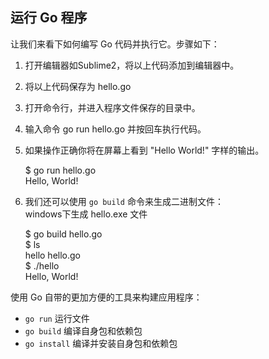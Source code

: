 ## 运行 Go 程序

让我们来看下如何编写 Go 代码并执行它。步骤如下：  
1. 打开编辑器如Sublime2，将以上代码添加到编辑器中。  
2. 将以上代码保存为 hello.go  
3. 打开命令行，并进入程序文件保存的目录中。  
4. 输入命令 go run hello.go 并按回车执行代码。  
5. 如果操作正确你将在屏幕上看到 "Hello World!" 字样的输出。  

	$ go run hello.go  
	Hello, World!  

6. 我们还可以使用 `go build` 命令来生成二进制文件：  
    windows下生成 hello.exe 文件

	$ go build hello.go   
	$ ls  
	hello    hello.go  
	$ ./hello   
	Hello, World!  

使用 Go 自带的更加方便的工具来构建应用程序：

- `go run` 运行文件
- `go build` 编译自身包和依赖包
- `go install` 编译并安装自身包和依赖包
